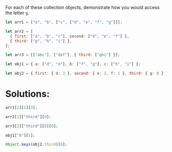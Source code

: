 For each of these collection objects, demonstrate how you would access the letter `g`.

```js
let arr1 = ["a", "b", ["c", ["d", "e", "f", "g"]]];

let arr2 = [
  { first: ["a", "b", "c"], second: ["d", "e", "f"] },
  { third: ["g", "h", "i"] },
];

let arr3 = [["abc"], ["def"], { third: ["ghi"] }];

let obj1 = { a: ["d", "e"], b: ["f", "g"], c: ["h", "i"] };

let obj2 = { first: { d: 3 }, second: { e: 2, f: 1 }, third: { g: 0 } };
```

# Solutions:

```js
arr1[2][1][3];

arr2[1]["third"][0];

arr3[2]["third"][0][0];

obj1["b"][1];

Object.keys(obj2.third)[0];
```
